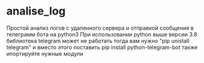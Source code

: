 # analise_log
Простой анализ логов с удаленного сервера и отправкой сообщения в телеграмм бота  на python3
 При использовании python выше версии 3.8 библиотека telegram  может не работать тогда вам нужно "pip unistall telegram" и вместо этого поставить
 pip install python-telegram-bot
также ипортируйте нужные модули
